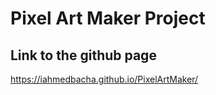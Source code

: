 # Pixel Art Maker Project

## Link to the github page

https://iahmedbacha.github.io/PixelArtMaker/
